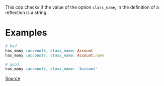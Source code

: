 
This cop checks if the value of the option `class_name`, in
the definition of a reflection is a string.

# Examples

```ruby
# bad
has_many :accounts, class_name: Account
has_many :accounts, class_name: Account.name

# good
has_many :accounts, class_name: 'Account'
```

[Source](http://www.rubydoc.info/gems/rubocop/RuboCop/Cop/Rails/ReflectionClassName)